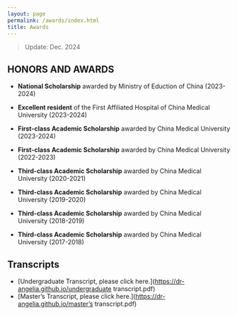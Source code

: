 ```yaml
---
layout: page
permalink: /awards/index.html
title: Awards
---
```


> Update: Dec. 2024

## HONORS AND AWARDS

- **National Scholarship** awarded by Ministry of Eduction of China (2023-2024)

- **Excellent resident** of the First Affiliated Hospital of China Medical University (2023-2024)
- **First-class Academic Scholarship** awarded by China Medical University (2023-2024)
- **First-class Academic Scholarship** awarded by China Medical University (2022-2023)
- **Third-class Academic Scholarship** awarded by China Medical University (2020-2021)
- **Third-class Academic Scholarship** awarded by China Medical University (2019-2020)
- **Third-class Academic Scholarship** awarded by China Medical University (2018-2019)
- **Third-class Academic Scholarship** awarded by China Medical University (2017-2018)<br>

## Transcripts

- [Undergraduate Transcript, please click here.](https://dr-angelia.github.io/undergraduate transcript.pdf)
- [Master’s Transcript, please click here.](https://dr-angelia.github.io/master’s transcript.pdf)

<br>
